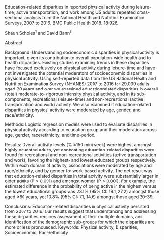 Education-related disparities in reported physical activity during leisure-time, active transportation, and work among US adults:
repeated cross-sectional analysis from the National Health and Nutrition Examination
Surveys, 2007 to 2016. BMC Public Health 2018. 18:926.

Shaun Scholes<sup>1</sup> and David Bann<sup>2<sup>

Abstract

Background: Understanding socioeconomic disparities in physical activity is important, given its contribution to
overall population-wide health and to health disparities. Existing studies examining trends in these disparities have
focused exclusively on physical activity during leisure-time and have not investigated the potential moderators of
socioeconomic disparities in physical activity. Using self-reported data from the US National Health and Nutrition
Examination Survey (NHANES) 2007 to 2016 for 29,039 adults aged 20 years and over we examined educationrelated
disparities in overall (total) moderate-to-vigorous intensity physical activity, and in its sub-components,
recreational (leisure-time) and non-recreational (active transportation and work) activity. We also examined if
education-related disparities in physical activity were moderated by age, gender, and race/ethnicity.

Methods: Logistic regression models were used to evaluate disparities in physical activity according to education
group and their moderation across age, gender, race/ethnicity, and time-period.

Results: Overall activity levels (% ≥150 min/week) were highest amongst highly educated adults, yet contrasting
education-related disparities were found for recreational and non-recreational activities (active transportation and
work), favoring the highest- and lowest-educated groups respectively. Within each domain of activity, associations
were moderated by age and race/ethnicity, and by gender for work-based activity. The net result was that
education-related disparities in total activity were substantially larger in older adults (P < 0.001) and amongst
women (P < 0.001). For example, the estimated difference in the probability of being active in the highest versus
the lowest educational groups was 23.1% (95% CI: 19.1, 27.2) amongst those aged ≥60 years, yet 10.8% (95% CI: 7.1,
14.6) amongst those aged 20–39.

Conclusions: Education-related disparities in physical activity persisted from 2007 to 2016. Our results suggest that
understanding and addressing these disparities requires assessment of their multiple domains, and identification of
the demographic sub-groups for which the disparities are more or less pronounced.
Keywords: Physical activity, Disparities, Socioeconomic, Race/ethnicity
